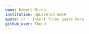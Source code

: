 ```yaml
---
name: Robert Miron
institution: UpLeveled GmbH
quote: // ! Insert funny quote here
github_user: Thoud
---
```

